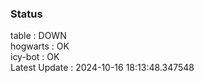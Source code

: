### Status


table : DOWN  
hogwarts : OK  
icy-bot : OK  
Latest Update : 2024-10-16 18:13:48.347548
